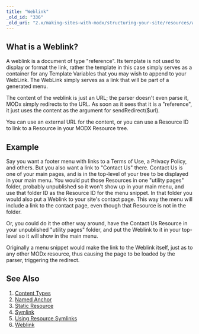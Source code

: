 ```yaml
---
title: "Weblink"
_old_id: "336"
_old_uri: "2.x/making-sites-with-modx/structuring-your-site/resources/weblink"
---
```


## What is a Weblink?

A weblink is a document of type "reference". Its template is not used to display or format the link, rather the template in this case simply serves as a container for any Template Variables that you may wish to append to your WebLink. The WebLink simply serves as a link that will be part of a generated menu.

The content of the weblink is just an URL; the parser doesn't even parse it, MODx simply redirects to the URL. As soon as it sees that it is a "reference", it just uses the content as the argument for sendRedirect($url).

You can use an external URL for the content, or you can use a Resource ID to link to a Resource in your MODX Resource tree.

## Example

Say you want a footer menu with links to a Terms of Use, a Privacy Policy, and others. But you also want a link to "Contact Us" there. Contact Us is one of your main pages, and is in the top-level of your tree to be displayed in your main menu. You would put those Resources in one "utility pages" folder, probably unpublished so it won't show up in your main menu, and use that folder ID as the Resource ID for the menu snippet. In that folder you would also put a Weblink to your site's contact page. This way the menu will include a link to the contact page, even though that Resource is not in the folder.

Or, you could do it the other way around, have the Contact Us Resource in your unpublished "utility pages" folder, and put the Weblink to it in your top-level so it will show in the main menu.

Originally a menu snippet would make the link to the Weblink itself, just as to any other MODx resource, thus causing the page to be loaded by the parser, triggering the redirect.

## See Also

1. [Content Types](building-sites/resources/content-types)
2. [Named Anchor](building-sites/integrating-templates/named-anchor)
3. [Static Resource](building-sites/resources/static-resource)
4. [Symlink](building-sites/resources/symlink)
5. [Using Resource Symlinks](building-sites/resources/symlink/using-resource-symlinks)
6. [Weblink](building-sites/resources/weblink)
